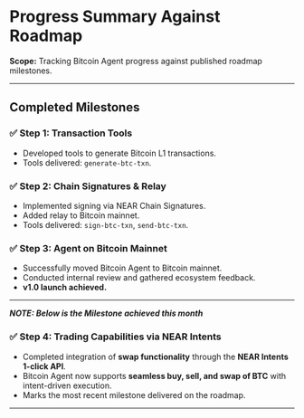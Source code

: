 # Progress Summary Against Roadmap

**Scope:** Tracking Bitcoin Agent progress against published roadmap milestones.

---

## Completed Milestones

### ✅ Step 1: Transaction Tools

- Developed tools to generate Bitcoin L1 transactions.
- Tools delivered: `generate-btc-txn`.

### ✅ Step 2: Chain Signatures & Relay

- Implemented signing via NEAR Chain Signatures.
- Added relay to Bitcoin mainnet.
- Tools delivered: `sign-btc-txn`, `send-btc-txn`.

### ✅ Step 3: Agent on Bitcoin Mainnet

- Successfully moved Bitcoin Agent to Bitcoin mainnet.
- Conducted internal review and gathered ecosystem feedback.
- **v1.0 launch achieved.**

---

**_NOTE: Below is the Milestone achieved this month_**

### ✅ Step 4: Trading Capabilities via NEAR Intents

- Completed integration of **swap functionality** through the **NEAR Intents 1-click API**.
- Bitcoin Agent now supports **seamless buy, sell, and swap of BTC** with intent-driven execution.
- Marks the most recent milestone delivered on the roadmap.

---
